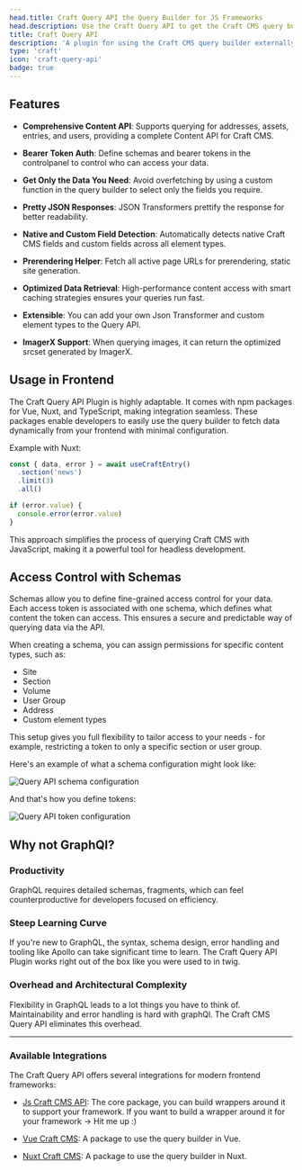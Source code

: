 ```yaml
---
head.title: Craft Query API the Query Builder for JS Frameworks
head.description: Use the Craft Query API to get the Craft CMS query builder in your favorite Javascript Framework. An alternative to graphql.
title: Craft Query API
description: 'A plugin for using the Craft CMS query builder externally.'
type: 'craft'
icon: 'craft-query-api'
badge: true
---
```


## Features

- **Comprehensive Content API**: Supports querying for addresses, assets, entries, and users, providing a complete Content API for Craft CMS.

- **Bearer Token Auth**: Define schemas and bearer tokens in the controlpanel to control who can access your data. 

- **Get Only the Data You Need**: Avoid overfetching by using a custom function in the query builder to select only the fields you require.

- **Pretty JSON Responses**: JSON Transformers prettify the response for better readability.

- **Native and Custom Field Detection**: Automatically detects native Craft CMS fields and custom fields across all element types.

- **Prerendering Helper**: Fetch all active page URLs for prerendering, static site generation.

- **Optimized Data Retrieval**: High-performance content access with smart caching strategies ensures your queries run fast.

- **Extensible**: You can add your own Json Transformer and custom element types to the Query API.

- **ImagerX Support**: When querying images, it can return the optimized srcset generated by ImagerX.

## Usage in Frontend
The Craft Query API Plugin is highly adaptable. It comes with npm packages for Vue, Nuxt, and TypeScript, making integration seamless. These packages enable developers to easily use the query builder to fetch data dynamically from your frontend with minimal configuration.

Example with Nuxt:
```ts [app.vue]
const { data, error } = await useCraftEntry()
  .section('news')
  .limit(3)
  .all()

if (error.value) {
  console.error(error.value)
}
```

This approach simplifies the process of querying Craft CMS with JavaScript, making it a powerful tool for headless development.

## Access Control with Schemas

Schemas allow you to define fine-grained access control for your data. Each access token is associated with one schema, which defines what content the token can access. 
This ensures a secure and predictable way of querying data via the API.

When creating a schema, you can assign permissions for specific content types, such as:

- Site
- Section
- Volume
- User Group
- Address
- Custom element types

This setup gives you full flexibility to tailor access to your needs - for example, restricting a token to only a specific section or user group.

Here's an example of what a schema configuration might look like:

![Query API schema configuration](/images/bitmap/query-api-schema.png)

And that's how you define tokens: 

![Query API token configuration](/images/bitmap/query-api-token.png)


## Why not GraphQl?

### Productivity

GraphQL requires detailed schemas, fragments, which can feel counterproductive for developers focused on efficiency.

### Steep Learning Curve

If you're new to GraphQL, the syntax, schema design, error handling and tooling like Apollo can take significant time to learn. The Craft Query API Plugin works right out of the box like you were used to in twig.

### Overhead and Architectural Complexity

Flexibility in GraphQL leads to a lot things you have to think of. Maintainability and error handling is hard with graphQl. The Craft CMS Query API eliminates this overhead.

---

### Available Integrations

The Craft Query API offers several integrations for modern frontend frameworks:

- [Js Craft CMS API](/libraries/js-craftcms-api): The core package, you can build wrappers around it to support your framework. If you want to build a wrapper around it for your framework -> Hit me up :) 

- [Vue Craft CMS](/libraries/vue-craftcms): A package to use the query builder in Vue.

- [Nuxt Craft CMS](/libraries/nuxt-craftcms): A package to use the query builder in Nuxt.
